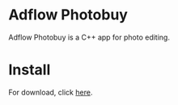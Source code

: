 # Adflow Photobuy
Adflow Photobuy is a C++ app for photo editing.

# Install
For download, click <a href="https://github.com/foxypiratecove37350/Adflow-Photobuy/blob/4dee20803a258f3072edd5814a1407bafd7e6bf6/Adflow%20Photobuy/Photobuy-Setup.exe">here</a>.

